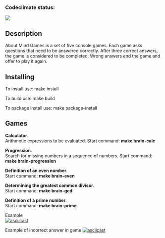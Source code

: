 ### Codeclimate status:
<a href="https://codeclimate.com/github/MisterFlicker/python-project-49/maintainability"><img src="https://api.codeclimate.com/v1/badges/50b7cdc90c8959ebe9ee/maintainability" /></a>

## Description

About
Mind Games is a set of five console games. Each game asks questions that need to be answered correctly. After three correct answers, the game is considered to be completed. Wrong answers end the game and offer to play it again.

## Installing
To install use: make install

To build use: make build

To package install use: make package-install

## Games

**Calculator**.  
Arithmetic expressions to be evaluated. Start command: **make brain-calc**

**Progression**.  
Search for missing numbers in a sequence of numbers. Start command: **make brain-progression**

**Definition of an even number**.  
Start command: **make brain-even**

**Determining the greatest common divisor**.  
Start command: **make brain-gcd**

**Definition of a prime number**.  
Start command: **make brain-prime**

Example  
[![asciicast](https://asciinema.org/a/595872.svg)](https://asciinema.org/a/595872)

Example of incorrect answer in game
[![asciicast](https://asciinema.org/a/595878.svg)](https://asciinema.org/a/595878)

